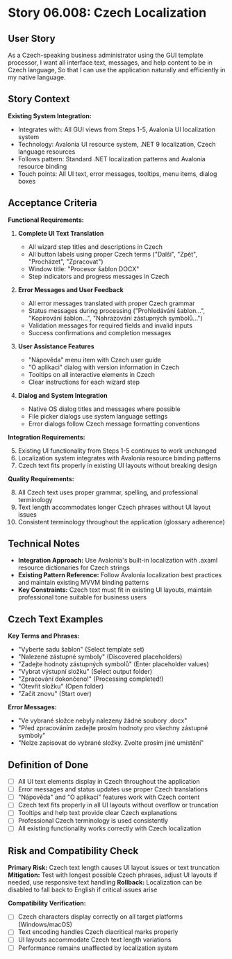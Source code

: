 # Story 06.008: Czech Localization

## User Story

As a Czech-speaking business administrator using the GUI template processor,
I want all interface text, messages, and help content to be in Czech language,
So that I can use the application naturally and efficiently in my native language.

## Story Context

**Existing System Integration:**
- Integrates with: All GUI views from Steps 1-5, Avalonia UI localization system
- Technology: Avalonia UI resource system, .NET 9 localization, Czech language resources
- Follows pattern: Standard .NET localization patterns and Avalonia resource binding
- Touch points: All UI text, error messages, tooltips, menu items, dialog boxes

## Acceptance Criteria

**Functional Requirements:**

1. **Complete UI Text Translation**
   - All wizard step titles and descriptions in Czech
   - All button labels using proper Czech terms ("Další", "Zpět", "Procházet", "Zpracovat")
   - Window title: "Procesor šablon DOCX"
   - Step indicators and progress messages in Czech

2. **Error Messages and User Feedback**
   - All error messages translated with proper Czech grammar
   - Status messages during processing ("Prohledávání šablon...", "Kopírování šablon...", "Nahrazování zástupných symbolů...")
   - Validation messages for required fields and invalid inputs
   - Success confirmations and completion messages

3. **User Assistance Features**
   - "Nápověda" menu item with Czech user guide
   - "O aplikaci" dialog with version information in Czech
   - Tooltips on all interactive elements in Czech
   - Clear instructions for each wizard step

4. **Dialog and System Integration**
   - Native OS dialog titles and messages where possible
   - File picker dialogs use system language settings
   - Error dialogs follow Czech message formatting conventions

**Integration Requirements:**

5. Existing UI functionality from Steps 1-5 continues to work unchanged
6. Localization system integrates with Avalonia resource binding patterns
7. Czech text fits properly in existing UI layouts without breaking design

**Quality Requirements:**

8. All Czech text uses proper grammar, spelling, and professional terminology
9. Text length accommodates longer Czech phrases without UI layout issues
10. Consistent terminology throughout the application (glossary adherence)

## Technical Notes

- **Integration Approach:** Use Avalonia's built-in localization with .axaml resource dictionaries for Czech strings
- **Existing Pattern Reference:** Follow Avalonia localization best practices and maintain existing MVVM binding patterns
- **Key Constraints:** Czech text must fit in existing UI layouts, maintain professional tone suitable for business users

## Czech Text Examples

**Key Terms and Phrases:**
- "Vyberte sadu šablon" (Select template set)
- "Nalezené zástupné symboly" (Discovered placeholders) 
- "Zadejte hodnoty zástupných symbolů" (Enter placeholder values)
- "Vybrat výstupní složku" (Select output folder)
- "Zpracování dokončeno!" (Processing completed!)
- "Otevřít složku" (Open folder)
- "Začít znovu" (Start over)

**Error Messages:**
- "Ve vybrané složce nebyly nalezeny žádné soubory .docx"
- "Před zpracováním zadejte prosím hodnoty pro všechny zástupné symboly"
- "Nelze zapisovat do vybrané složky. Zvolte prosím jiné umístění"

## Definition of Done

- [ ] All UI text elements display in Czech throughout the application
- [ ] Error messages and status updates use proper Czech translations
- [ ] "Nápověda" and "O aplikaci" features work with Czech content
- [ ] Czech text fits properly in all UI layouts without overflow or truncation
- [ ] Tooltips and help text provide clear Czech explanations
- [ ] Professional Czech terminology is used consistently
- [ ] All existing functionality works correctly with Czech localization

## Risk and Compatibility Check

**Primary Risk:** Czech text length causes UI layout issues or text truncation
**Mitigation:** Test with longest possible Czech phrases, adjust UI layouts if needed, use responsive text handling
**Rollback:** Localization can be disabled to fall back to English if critical issues arise

**Compatibility Verification:**

- [ ] Czech characters display correctly on all target platforms (Windows/macOS)
- [ ] Text encoding handles Czech diacritical marks properly
- [ ] UI layouts accommodate Czech text length variations
- [ ] Performance remains unaffected by localization system